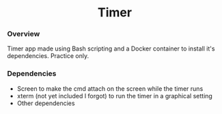 <div align="center">

# Timer
  
</div>

### Overview

Timer app made using Bash scripting and a Docker container to install it's dependencies. Practice only.

### Dependencies

* Screen to make the cmd attach on the screen while the timer runs
* xterm (not yet included I forgot) to run the timer in a graphical setting
* Other dependencies



